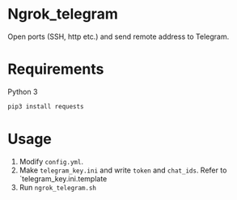 # Ngrok_telegram

Open ports (SSH, http etc.) and send remote address to Telegram.

# Requirements

Python 3

```bash
pip3 install requests
```

# Usage
1. Modify `config.yml`.
2. Make `telegram_key.ini` and write `token` and `chat_ids`. Refer to `telegram_key.ini.template
3. Run `ngrok_telegram.sh`
